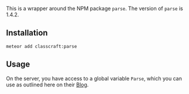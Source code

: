 This is a wrapper around the NPM package `parse`. The version of `parse` is 1.4.2.

## Installation

`meteor add classcraft:parse`

## Usage

On the server, you have access to a global variable `Parse`, which you can use as outlined here on their [Blog](http://blog.parse.com/2012/10/11/the-javascript-sdk-in-node-js/).
